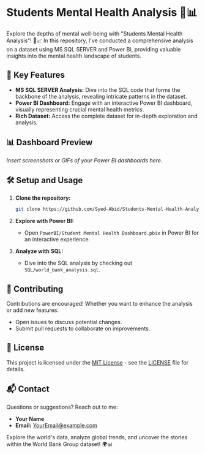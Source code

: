 # Students Mental Health Analysis 🧠📊



Explore the depths of mental well-being with "Students Mental Health Analysis"! 🧠📈 In this repository, I've conducted a comprehensive analysis on a dataset using MS SQL SERVER and Power BI, providing valuable insights into the mental health landscape of students.

## 🚀 Key Features

- **MS SQL SERVER Analysis:** Dive into the SQL code that forms the backbone of the analysis, revealing intricate patterns in the dataset.
- **Power BI Dashboard:** Engage with an interactive Power BI dashboard, visually representing crucial mental health metrics.
- **Rich Dataset:** Access the complete dataset for in-depth exploration and analysis.

## 📊 Dashboard Preview

*Insert screenshots or GIFs of your Power BI dashboards here.*

## 🛠️ Setup and Usage

1. **Clone the repository:**
    ```bash
    git clone https://github.com/Syed-Abid/Students-Mental-Health-Analysis.git
    ```

2. **Explore with Power BI:**
    - Open `PowerBI/Student Mental Health Dashboard.pbix` in Power BI for an interactive experience.

3. **Analyze with SQL:**
    - Dive into the SQL analysis by checking out `SQL/world_bank_analysis.sql`.

## 🤝 Contributing

Contributions are encouraged! Whether you want to enhance the analysis or add new features:

- Open issues to discuss potential changes.
- Submit pull requests to collaborate on improvements.

## 📝 License

This project is licensed under the [MIT License](LICENSE) - see the [LICENSE](LICENSE) file for details.

## 📬 Contact

Questions or suggestions? Reach out to me:

- **Your Name**
- **Email:** [YourEmail@example.com](mailto:YourEmail@example.com)

Explore the world's data, analyze global trends, and uncover the stories within the World Bank Group dataset! 🌍📊
